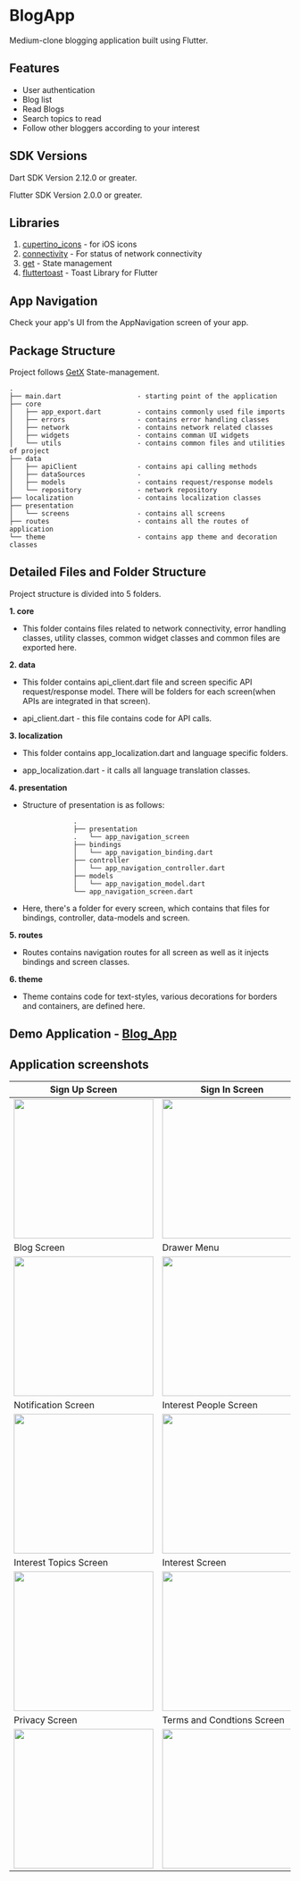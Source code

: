 # BlogApp

Medium-clone blogging application built using Flutter.

## Features

- User authentication
- Blog list
- Read Blogs
- Search topics to read
- Follow other bloggers according to your interest


## SDK Versions

Dart SDK Version 2.12.0 or greater.

Flutter SDK Version 2.0.0 or greater.

## Libraries

1. [cupertino_icons](https://pub.dev/packages/cupertino_icons) - for iOS icons
2. [connectivity](https://pub.dev/packages/connectivity) - For status of network connectivity
3. [get](https://pub.dev/packages/get) - State management
4. [fluttertoast](https://pub.dev/packages/fluttertoast) - Toast Library for Flutter


## App Navigation

Check your app's UI from the AppNavigation screen of your app.

## Package Structure

Project follows [GetX](https://pub.dev/packages/get) State-management.

```
.
├── main.dart                   - starting point of the application
├── core
│   ├── app_export.dart         - contains commonly used file imports 
│   ├── errors                  - contains error handling classes                  
│   ├── network                 - contains network related classes
│   ├── widgets                 - contains comman UI widgets
│   └── utils                   - contains common files and utilities of project
├── data
│   ├── apiClient               - contains api calling methods
│   ├── dataSources             -     
│   ├── models                  - contains request/response models 
│   └── repository              - network repository
├── localization                - contains localization classes
├── presentation               
│   └── screens                 - contains all screens
├── routes                      - contains all the routes of application
└── theme                       - contains app theme and decoration classes
```

## Detailed Files and Folder Structure

Project structure is divided into 5 folders.

**1. core**

- This folder contains files related to network connectivity, error handling classes, utility classes, common widget classes and common files are exported here.

**2. data**

- This folder contains api_client.dart file and screen specific API request/response model. There will be folders for each screen(when APIs are integrated in that screen).

- api_client.dart - this file contains code for API calls.

**3. localization**

- This folder contains app_localization.dart and language specific folders.

- app_localization.dart - it calls all language translation classes.

**4. presentation**

- Structure of presentation is as follows:
```
                .
                ├── presentation               
                .   └── app_navigation_screen         
                ├── bindings    
                │   └── app_navigation_binding.dart
                ├── controller
                │   └── app_navigation_controller.dart
                ├── models
                │   └── app_navigation_model.dart
                └── app_navigation_screen.dart
```   
- Here, there's a folder for every screen, which contains that files for bindings, controller, data-models and screen.

**5. routes**

- Routes contains navigation routes for all screen as well as it injects bindings and screen classes.

**6. theme**

- Theme contains code for text-styles, various decorations for borders and containers, are defined here.

## Demo Application -  [Blog_App](https://github.com/DhiWise/BlogApp-Flutter/raw/master/blog.apk) 

## Application screenshots


| Sign Up Screen      | Sign In Screen      | Home Screen      |
|------------|-------------|-------------|
|<img src="./screenshots/Sign_Up_Screen.jpg" width="250"/> | <img src="./screenshots/Sign_in_Screen.jpg" width="250"/> | <img src="./screenshots/home_screen.jpg" width="250"/> |
| Blog Screen      | Drawer Menu      | Explore Screen      |
|<img src="./screenshots/blog_screen.jpg" width="250"/> | <img src="./screenshots/drawer_menu_screen.jpg" width="250"/> | <img src="./screenshots/explore_screen.jpg" width="250"/> |
| Notification Screen     | Interest People Screen      | Interest Publication Screen      |
|<img src="./screenshots/Notifications_Screen.jpg" width="250"/> | <img src="./screenshots/interest_people_screen.jpg" width="250"/> | <img src="./screenshots/interest_publication_screen.jpg" width="250"/> |
| Interest Topics Screen      | Interest Screen      | Search Screen      |
|<img src="./screenshots/interest_topics_screen.jpg" width="250"/> | <img src="./screenshots/intrests_screen.jpg" width="250"/> | <img src="./screenshots/search_topics_screen.jpg" width="250"/> |
| Privacy Screen    | Terms and Condtions Screen     |
|<img src="./screenshots/Privacy_Policy_Screen.jpg" width="250"/> | <img src="./screenshots/Terms_And_Conditions_Screen.jpg" width="250"/> |


